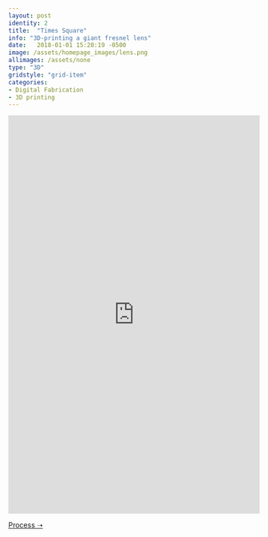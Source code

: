 ```yaml
---
layout: post
identity: 2
title:  "Times Square"
info: "3D-printing a giant fresnel lens"
date:   2018-01-01 15:20:19 -0500
image: /assets/homepage_images/lens.png
allimages: /assets/none
type: "3D"
gridstyle: "grid-item"
categories:
- Digital Fabrication
- 3D printing
---
```


<iframe src="https://player.vimeo.com/video/265912397?autoplay=1&loop=1&autopause=0" width="100%" height="800px;" frameborder="0" webkitallowfullscreen mozallowfullscreen allowfullscreen></iframe>

<a href="https://formlabs.com/blog/times-square-3d-printed-fresnel-lens/" target="_blank" class="bigbutton">Process ➝</a>

